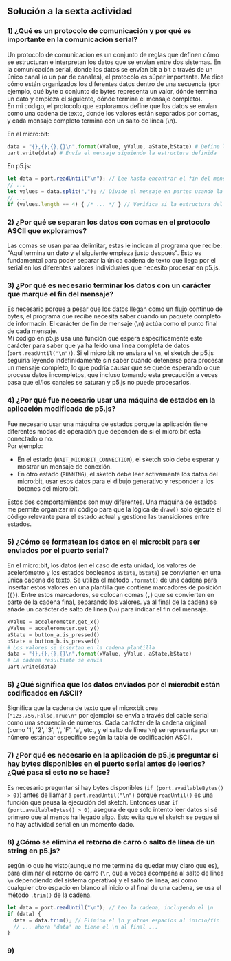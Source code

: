 ## Solución a la sexta actividad
### 1) ¿Qué es un protocolo de comunicación y por qué es importante en la comunicación serial?
Un protocolo de comunicacíon es un conjunto de reglas que definen cómo se estructuran e interpretan los datos que se envían entre dos sistemas. En la comunicación serial, donde los datos se envían bit a bit a través de un único canal (o un par de canales), el protocolo es súper importante. Me dice cómo están organizados los diferentes datos dentro de una secuencia (por ejemplo, qué byte o conjunto de bytes representa un valor, dónde termina un dato y empieza el siguiente, dónde termina el mensaje completo).   
En mi código, el protocolo que exploramos define que los datos se envían como una cadena de texto, donde los valores están separados por comas, y cada mensaje completo termina con un salto de línea (\n).

En el micro:bit:
```Python
data = "{},{},{},{}\n".format(xValue, yValue, aState,bState) # Define la estructura del mensaje
uart.write(data) # Envía el mensaje siguiendo la estructura definida
```  
En p5.js:
``` js
let data = port.readUntil("\n"); // Lee hasta encontrar el fin del mensaje
// ...
let values = data.split(","); // Divide el mensaje en partes usando la coma como separador
// ...
if (values.length == 4) { /* ... */ } // Verifica si la estructura del mensaje es correcta (4 partes)
```
### 2) ¿Por qué se separan los datos con comas en el protocolo ASCII que exploramos?
Las comas se usan paraa delimitar, estas le indican al programa que recibe: "Aquí termina un dato y el siguiente empieza justo después". Esto es fundamental para poder separar la única cadena de texto que llega por el serial en los diferentes valores individuales que necesito procesar en p5.js.

### 3) ¿Por qué es necesario terminar los datos con un carácter que marque el fin del mensaje?
Es necesario porque a pesar que los datos llegan como un flujo continuo de bytes, el programa que recibe necesita saber cuándo un paquete completo de informacín. El carácter de fin de mensaje (\n) actúa como el punto final de cada mensaje.  
Mi código en p5.js usa una función que espera específicamente este carácter para saber que ya ha leído una línea completa de datos (```port.readUntil("\n")```). Si el micro:bit no enviara el ```\n```, el sketch de p5.js seguiría leyendo indefinidamente sin saber cuándo detenerse para procesar un mensaje completo, lo que podría causar que se quede esperando o que procese datos incompletos, que incluso tomando esta precaución a veces pasa que el/los canales se saturan y p5.js no puede procesarlos.

### 4) ¿Por qué fue necesario usar una máquina de estados en la aplicación modificada de p5.js?
Fue necesario usar una máquina de estados porque la aplicación tiene diferentes modos de operación que dependen de si el micro:bit está conectado o no.   
Por ejemplo:
- En el estado (```WAIT_MICROBIT_CONNECTION```), el sketch solo debe esperar y mostrar un mensaje de conexión.
- En otro estado (```RUNNING```), el sketch debe leer activamente los datos del micro:bit, usar esos datos para el dibujo generativo y responder a los botones del micro:bit.

Estos dos comportamientos son muy diferentes. Una máquina de estados me permite organizar mi código para que la lógica de ```draw()``` solo ejecute el código relevante para el estado actual y gestione las transiciones entre estados.

### 5) ¿Cómo se formatean los datos en el micro:bit para ser enviados por el puerto serial?
En el micro:bit, los datos (en el caso de esta unidad, los valores de acelerómetro y los estados booleanos ```aState```, ```bState```) se convierten en una única cadena de texto. Se utiliza el método ```.format()``` de una cadena para insertar estos valores en una plantilla que contiene marcadores de posición (```{}```). Entre estos marcadores, se colocan comas (```,```) que se convierten en parte de la cadena final, separando los valores. ya al final de la cadena se añade un carácter de salto de línea (```\n```) para indicar el fin del mensaje.
```python
xValue = accelerometer.get_x()
yValue = accelerometer.get_y()
aState = button_a.is_pressed()
bState = button_b.is_pressed()
# Los valores se insertan en la cadena plantilla
data = "{},{},{},{}\n".format(xValue, yValue, aState,bState)
# La cadena resultante se envía
uart.write(data)
```

### 6) ¿Qué significa que los datos enviados por el micro:bit están codificados en ASCII?
Significa que la cadena de texto que el micro:bit crea (```"123,756,False,True\n"``` por ejemplo) se envía a través del cable serial como una secuencia de números. Cada carácter de la cadena original (como '1', '2', '3', ',', 'F', 'a', etc., y el salto de línea ```\n```) se representa por un número estándar específico según la tabla de codificación ASCII.

### 7) ¿Por qué es necesario en la aplicación de p5.js preguntar si hay bytes disponibles en el puerto serial antes de leerlos? ¿Qué pasa si esto no se hace?
Es necesario preguntar si hay bytes disponibles (```if (port.availableBytes() > 0)```) antes de llamar a ```port.readUntil("\n")``` porque ```readUntil()``` es una función que pausa la ejecución del sketch. Entonces usar ```if (port.availableBytes() > 0)```, asegura de que solo intento leer datos si sé primero que al menos ha llegado algo. Esto evita que el sketch se pegue si no hay actividad serial en un momento dado.

### 8) ¿Cómo se elimina el retorno de carro o salto de línea de un string en p5.js?  
según lo que he visto(aunque no me termina de quedar muy claro que es), para eliminar el retorno de carro (```\r```, que a veces acompaña al salto de línea ```\n``` dependiendo del sistema operativo) y el salto de línea, así como cualquier otro espacio en blanco al inicio o al final de una cadena, se usa el método ```.trim()``` de la cadena.

```js
let data = port.readUntil("\n"); // Leo la cadena, incluyendo el \n
if (data) {
  data = data.trim(); // Elimino el \n y otros espacios al inicio/fin
  // ... ahora 'data' no tiene el \n al final ...
}
```

### 9) 

